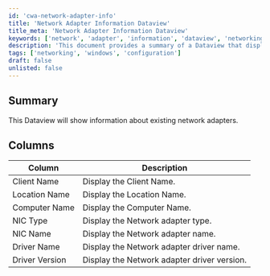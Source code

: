 ```yaml
---
id: 'cwa-network-adapter-info'
title: 'Network Adapter Information Dataview'
title_meta: 'Network Adapter Information Dataview'
keywords: ['network', 'adapter', 'information', 'dataview', 'networking']
description: 'This document provides a summary of a Dataview that displays information about existing network adapters, including details such as client name, location name, computer name, NIC type, NIC name, driver name, and driver version.'
tags: ['networking', 'windows', 'configuration']
draft: false
unlisted: false
---
```

## Summary

This Dataview will show information about existing network adapters.

## Columns

| Column          | Description                             |
|-----------------|-----------------------------------------|
| Client Name     | Display the Client Name.                |
| Location Name   | Display the Location Name.              |
| Computer Name   | Display the Computer Name.              |
| NIC Type        | Display the Network adapter type.       |
| NIC Name        | Display the Network adapter name.       |
| Driver Name     | Display the Network adapter driver name.|
| Driver Version  | Display the Network adapter driver version.|



